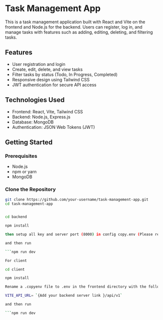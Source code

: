 # Task Management App

This is a task management application built with React and Vite on the frontend and Node.js for the backend. Users can register, log in, and manage tasks with features such as adding, editing, deleting, and filtering tasks.

## Features

- User registration and login
- Create, edit, delete, and view tasks
- Filter tasks by status (Todo, In Progress, Completed)
- Responsive design using Tailwind CSS
- JWT authentication for secure API access

## Technologies Used

- Frontend: React, Vite, Tailwind CSS
- Backend: Node.js, Express.js
- Database: MongoDB
- Authentication: JSON Web Tokens (JWT)

## Getting Started

### Prerequisites

- Node.js 
- npm or yarn
- MongoDB

### Clone the Repository

```bash
git clone https://github.com/your-username/task-management-app.git
cd task-management-app


cd backend

npm install

then setup all key and server port (8000) in config copy.env (Please rename in to config.env)

and then run

```npm run dev

For client

cd client

npm install

Rename a .copyenv file to .env in the frontend directory with the following content:

VITE_API_URL= `{Add your backend server link }/api/v1`

and then run 

```npm run dev



